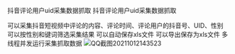 抖音评论用户uid采集数据抓取
抖音评论用户uid采集数据抓取

可以采集抖音短视频中评论的内容、评论时间、评论用户的抖音号、UID、性别 可以按性别和键词筛选采集结果 可以自动保存xls文件 可以导出保存为xls文件 多线程并发运行采集抓取数据
![QQ截图20211012143523](https://user-images.githubusercontent.com/92356793/136904255-37c49c5f-4222-4ccc-8bc9-75e39a6e8f04.png)
